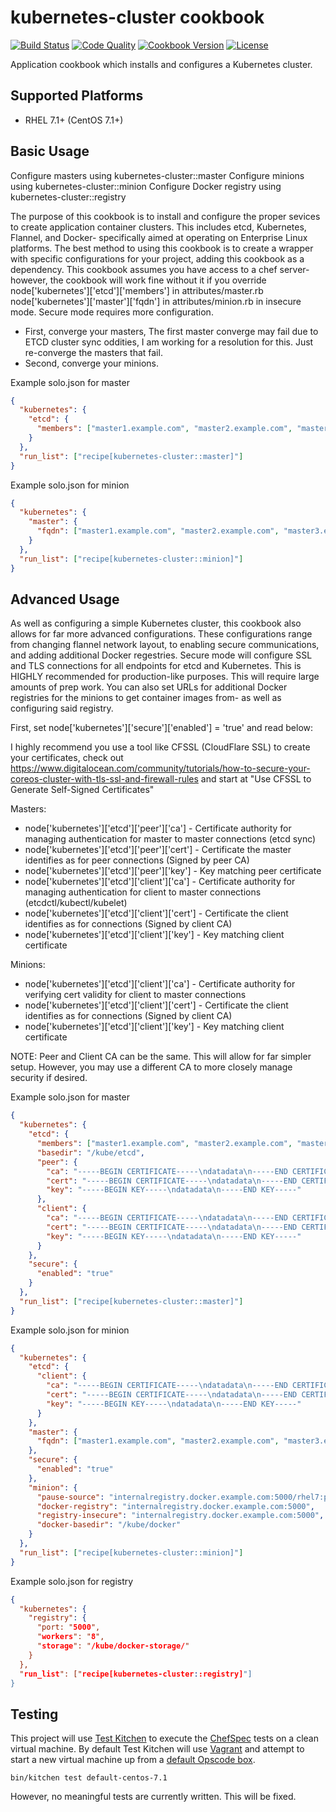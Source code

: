 # kubernetes-cluster cookbook
[![Build Status](https://img.shields.io/travis/bloomberg/kubernetes-cluster-cookbook.svg)](https://travis-ci.org/bloomberg/kubernetes-cluster-cookbook)
[![Code Quality](https://img.shields.io/codeclimate/github/bloomberg/kubernetes-cluster-cookbook.svg)](https://codeclimate.com/github/bloomberg/kubernetes-cluster-cookbook)
[![Cookbook Version](https://img.shields.io/cookbook/v/kubernetes-cluster.svg)](https://supermarket.chef.io/cookbooks/kubernetes-cluster)
[![License](https://img.shields.io/badge/license-Apache_2-blue.svg)](https://www.apache.org/licenses/LICENSE-2.0)

Application cookbook which installs and configures a Kubernetes
cluster.

## Supported Platforms
- RHEL 7.1+ (CentOS 7.1+)

## Basic Usage

Configure masters using kubernetes-cluster::master
Configure minions using kubernetes-cluster::minion
Configure Docker registry using kubernetes-cluster::registry

The purpose of this cookbook is to install and configure the proper sevices to create application container clusters. This includes etcd, Kubernetes, Flannel, and Docker- specifically aimed at operating on Enterprise Linux platforms. The best method to using this cookbook is to create a wrapper with specific configurations for your project, adding this cookbook as a dependency. This cookbook assumes you have access to a chef server- however, the cookbook will work fine without it if you override node['kubernetes']['etcd']['members'] in attributes/master.rb node['kubernetes']['master']['fqdn'] in attributes/minion.rb in insecure mode. Secure mode requires more configuration.

- First, converge your masters, The first master converge may fail due to ETCD cluster sync oddities, I am working for a resolution for this. Just re-converge the masters that fail.
- Second, converge your minions.

Example solo.json for master
```json
{
  "kubernetes": {
    "etcd": {
      "members": ["master1.example.com", "master2.example.com", "master3.example.com"]
    }
  },
  "run_list": ["recipe[kubernetes-cluster::master]"]
}
```

Example solo.json for minion
```json
{
  "kubernetes": {
    "master": {
      "fqdn": ["master1.example.com", "master2.example.com", "master3.example.com"]
    }
  },
  "run_list": ["recipe[kubernetes-cluster::minion]"]
}
```

## Advanced Usage

As well as configuring a simple Kubernetes cluster, this cookbook also allows for far more advanced configurations. These configurations range from changing flannel network layout, to enabling secure communications, and adding additional Docker regestries. Secure mode will configure SSL and TLS connections for all endpoints for etcd and Kubernetes. This is HIGHLY recommended for production-like purposes. This will require large amounts of prep work. You can also set URLs for additional Docker registries for the minions to get container images from- as well as configuring said registry.

First, set node['kubernetes']['secure']['enabled'] = 'true' and read below:

I highly recommend you use a tool like CFSSL (CloudFlare SSL) to create your certificates, check out https://www.digitalocean.com/community/tutorials/how-to-secure-your-coreos-cluster-with-tls-ssl-and-firewall-rules and start at "Use CFSSL to Generate Self-Signed Certificates"

Masters:
- node['kubernetes']['etcd']['peer']['ca'] - Certificate authority for managing authentication for master to master connections (etcd sync)
- node['kubernetes']['etcd']['peer']['cert'] - Certificate the master identifies as for peer connections (Signed by peer CA)
- node['kubernetes']['etcd']['peer']['key'] - Key matching peer certificate
- node['kubernetes']['etcd']['client']['ca'] - Certificate authority for managing authentication for client to master connections (etcdctl/kubectl/kubelet)
- node['kubernetes']['etcd']['client']['cert'] - Certificate the client identifies as for connections (Signed by client CA)
- node['kubernetes']['etcd']['client']['key'] - Key matching client certificate

Minions:
- node['kubernetes']['etcd']['client']['ca'] - Certificate authority for verifying cert validity for client to master connections
- node['kubernetes']['etcd']['client']['cert'] - Certificate the client identifies as for connections (Signed by client CA)
- node['kubernetes']['etcd']['client']['key'] - Key matching client certificate

NOTE: Peer and Client CA can be the same. This will allow for far simpler setup. However, you may use a different CA to more closely manage security if desired.

Example solo.json for master
```json
{
  "kubernetes": {
    "etcd": {
      "members": ["master1.example.com", "master2.example.com", "master3.example.com"],
      "basedir": "/kube/etcd",
      "peer": {
        "ca": "-----BEGIN CERTIFICATE-----\ndatadata\n-----END CERTIFICATE-----",
        "cert": "-----BEGIN CERTIFICATE-----\ndatadata\n-----END CERTIFICATE-----",
        "key": "-----BEGIN KEY-----\ndatadata\n-----END KEY-----"
      },
      "client": {
        "ca": "-----BEGIN CERTIFICATE-----\ndatadata\n-----END CERTIFICATE-----",
        "cert": "-----BEGIN CERTIFICATE-----\ndatadata\n-----END CERTIFICATE-----",
        "key": "-----BEGIN KEY-----\ndatadata\n-----END KEY-----"
      }
    },
    "secure": {
      "enabled": "true"
    }
  },
  "run_list": ["recipe[kubernetes-cluster::master]"]
}
```

Example solo.json for minion
```json
{
  "kubernetes": {
    "etcd": {
      "client": {
        "ca": "-----BEGIN CERTIFICATE-----\ndatadata\n-----END CERTIFICATE-----",
        "cert": "-----BEGIN CERTIFICATE-----\ndatadata\n-----END CERTIFICATE-----",
        "key": "-----BEGIN KEY-----\ndatadata\n-----END KEY-----"
      }
    },
    "master": {
      "fqdn": ["master1.example.com", "master2.example.com", "master3.example.com"]
    },
    "secure": {
      "enabled": "true"
    },
    "minion": {
      "pause-source": "internalregistry.docker.example.com:5000/rhel7:pause",
      "docker-registry": "internalregistry.docker.example.com:5000",
      "registry-insecure": "internalregistry.docker.example.com:5000",
      "docker-basedir": "/kube/docker"
    }
  },
  "run_list": ["recipe[kubernetes-cluster::minion]"]
}
```

Example solo.json for registry
```json
{
  "kubernetes": {
    "registry": {
      "port: "5000",
      "workers": "8",
      "storage": "/kube/docker-storage/"
    }
  },
  "run_list": ["recipe[kubernetes-cluster::registry]"]
}
```

## Testing
This project will use [Test Kitchen][1] to execute the [ChefSpec][2] tests
on a clean virtual machine. By default Test Kitchen will use [Vagrant][3]
and attempt to start a new virtual machine up from a [default Opscode box][4].
```shell
bin/kitchen test default-centos-7.1
```
However, no meaningful tests are currently written. This will be fixed.

[1]: https://kitchen.ci
[2]: https://github.com/sethvargo/chefspec
[3]: http://vagrantup.com
[4]: https://github.com/opscode/bento
